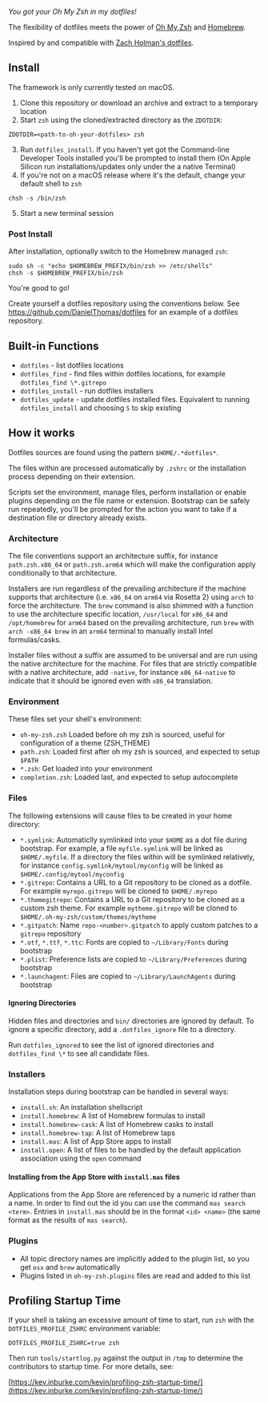 *You got your Oh My Zsh in my dotfiles!*

The flexibility of dotfiles meets the power of [Oh My Zsh](https://github.com/robbyrussell/oh-my-zsh) and [Homebrew](https://brew.sh/).

Inspired by and compatible with [Zach Holman's dotfiles](https://github.com/holman/dotfiles).

## Install ##

The framework is only currently tested on macOS.

1. Clone this repository or download an archive and extract to a temporary location
2. Start `zsh` using the cloned/extracted directory as the `ZDOTDIR`:
```
ZDOTDIR=<path-to-oh-your-dotfiles> zsh
```
3. Run `dotfiles_install`. If you haven't yet got the Command-line Developer Tools installed you'll be prompted to install them (On Apple Silicon run installations/updates only under the a native Terminal)
4. If you're not on a macOS release where it's the default, change your default shell to `zsh`
```
chsh -s /bin/zsh
```
5. Start a new terminal session

### Post Install ###

After installation, optionally switch to the Homebrew managed `zsh`:

```
sudo sh -c "echo $HOMEBREW_PREFIX/bin/zsh >> /etc/shells"
chsh -s $HOMEBREW_PREFIX/bin/zsh
```

You're good to go! 

Create yourself a dotfiles repository using the conventions below. See https://github.com/DanielThomas/dotfiles for an example of a dotfiles repository.

## Built-in Functions ##

- `dotfiles` - list dotfiles locations
- `dotfiles_find` - find files within dotfiles locations, for example `dotfiles_find \*.gitrepo`
- `dotfiles_install` - run dotfiles installers
- `dotfiles_update` - update dotfiles installed files. Equivalent to running `dotfiles_install` and choosing `S` to skip existing

## How it works ##

Dotfiles sources are found using the pattern `$HOME/.*dotfiles*`.

The files within are processed automatically by `.zshrc` or the installation process depending on their extension. 

Scripts set the environment, manage files, perform installation or enable plugins depending on the file name or extension. Bootstrap can be safely run repeatedly, you'll be prompted for the action you want to take if a destination file or directory already exists.

### Architecture ###

The file conventions support an architecture suffix, for instance `path.zsh.x86_64` or `path.zsh.arm64` which will make the configuration apply conditionally to that architecture.

Installers are run regardless of the prevailing architecture if the machine supports that architecture (i.e. `x86_64` on `arm64` via Rosetta 2) using `arch` to force the architecture. The `brew` command is also shimmed with a function to use the architecture specific location, `/usr/local` for `x86_64` and `/opt/homebrew` for `arm64` based on the prevailing architecture, run `brew` with `arch -x86_64 brew` in an `arm64` terminal to manually install Intel formulas/casks.

Installer files without a suffix are assumed to be universal and are run using the native architecture for the machine. For files that are strictly compatible with a native architecture, add `-native`, for instance `x86_64-native` to indicate that it should be ignored even with `x86_64` translation.

### Environment ###

These files set your shell's environment:

- `oh-my-zsh.zsh` Loaded before oh my zsh is sourced, useful for configuration of a theme (ZSH_THEME)
- `path.zsh`: Loaded first after oh my zsh is sourced, and expected to setup `$PATH`
- `*.zsh`: Get loaded into your environment
- `completion.zsh`: Loaded last, and expected to setup autocomplete

### Files ###

The following extensions will cause files to be created in your home directory:

- `*.symlink`: Automaticlly symlinked into your `$HOME` as a dot file during bootstrap. For example, a file `myfile.symlink` will be linked as `$HOME/.myfile`. If a directory the files within will be symlinked relatively, for instance `config.symlink/mytool/myconfig` will be linked as `$HOME/.config/mytool/myconfig`
- `*.gitrepo`: Contains a URL to a Git repository to be cloned as a dotfile. For example `myrepo.gitrepo` will be cloned to `$HOME/.myrepo`
- `*.themegitrepo`: Contains a URL to a Git repository to be cloned as a custom zsh theme. For example `mytheme.gitrepo` will be cloned to `$HOME/.oh-my-zsh/custom/themes/mytheme`
- `*.gitpatch`: Name `repo-<number>.gitpatch` to apply custom patches to a `gitrepo` repository
- `*.otf`, `*.ttf`, `*.ttc`: Fonts are copied to `~/Library/Fonts` during bootstrap
- `*.plist`: Preference lists are copied to `~/Library/Preferences` during bootstrap
- `*.launchagent`: Files are copied to `~/Library/LaunchAgents` during bootstrap

#### Ignoring Directories ####

Hidden files and directories and `bin/` directories are ignored by default. To ignore a specific directory, add a `.dotfiles_ignore` file to a directory.

Run `dotfiles_ignored` to see the list of ignored directories and `dotfiles_find \*` to see all candidate files.

### Installers ###

Installation steps during bootstrap can be handled in several ways:

- `install.sh`: An installation shellscript
- `install.homebrew`: A list of Homebrew formulas to install
- `install.homebrew-cask`: A list of Homebrew casks to install
- `install.homebrew-tap`: A list of Homebrew taps
- `install.mas`: A list of App Store apps to install
- `install.open`: A list of files to be handled by the default application association using the `open` command

#### Installing from the App Store with `install.mas` files ####

Applications from the App Store are referenced by a numeric id rather than a name.
In order to find out the id you can use the command `mas search <term>`.
Entries in `install.mas` should be in the format `<id> <name>` (the same format as the results of `mas search`).

### Plugins ###

- All topic directory names are implicitly added to the plugin list, so you get `osx` and `brew` automatically
- Plugins listed in `oh-my-zsh.plugins` files are read and added to this list

## Profiling Startup Time ##

If your shell is taking an excessive amount of time to start, run `zsh` with the `DOTFILES_PROFILE_ZSHRC` environment variable:

    DOTFILES_PROFILE_ZSHRC=true zsh

Then run `tools/startlog.py` against the output in `/tmp` to determine the contributors to startup time. For more details, see:

[https://kev.inburke.com/kevin/profiling-zsh-startup-time/](https://kev.inburke.com/kevin/profiling-zsh-startup-time/)
